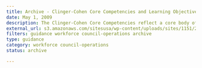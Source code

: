 ```yaml
---
title: Archive - Clinger-Cohen Core Competencies and Learning Objectives (2008)
date: May 1, 2009
description: The Clinger-Cohen Core Competencies reflect a core body of competency areas identified by the Federal CIO Council in 2008 as fundamental to the effective management of federal technology resources.
external_url: s3.amazonaws.com/sitesusa/wp-content/uploads/sites/1151/2016/10/2008-Final-For-Posting-Learning-Objectives_1.doc
filters: guidance workforce council-operations archive
type: guidance
category: workforce council-operations
status: archive

---
```

